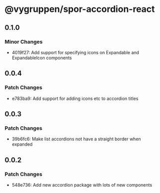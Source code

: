 # @vygruppen/spor-accordion-react

## 0.1.0

### Minor Changes

- 4019f27: Add support for specifying icons on Expandable and ExpandableIcon components

## 0.0.4

### Patch Changes

- e783ba9: Add support for adding icons etc to accordion titles

## 0.0.3

### Patch Changes

- 39b6fc6: Make list accordions not have a straight border when expanded

## 0.0.2

### Patch Changes

- 548e736: Add new accordion package with lots of new components
